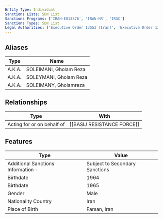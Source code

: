 ```yaml
---
Entity Type: Individual
Sanctions Lists: SDN List
Sanctions Programs: ['IRAN-EO13876', 'IRAN-HR', 'IRGC']
Sanctions Types: SDN List
Legal Authorities: ['Executive Order 13553 (Iran)', 'Executive Order 13876 (Iran)']
---
```


## Aliases
| Type  | Name      | 
|-------|-----------|
| A.K.A. | SOLEIMANI, Gholam Reza |
| A.K.A. | SOLEYMANI, Gholam Reza |
| A.K.A. | SOLEIMANY, Gholamreza |

## Relationships
| Type  | With      | 
|-------|-----------|
| Acting for or on behalf of | [[BASIJ RESISTANCE FORCE]] |

## Features
| Type  | Value      |
|-------|------------|
| Additional Sanctions Information - | Subject to Secondary Sanctions |
| Birthdate | 1964 |
| Birthdate | 1965 |
| Gender | Male |
| Nationality Country | Iran |
| Place of Birth | Farsan, Iran |
